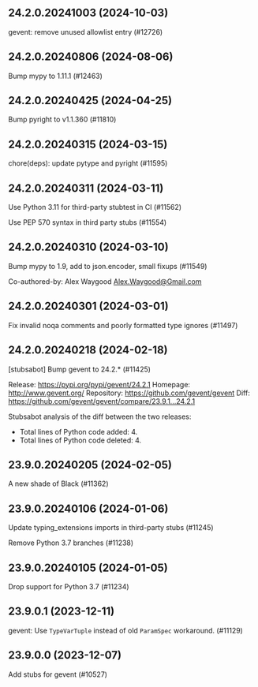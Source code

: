 ## 24.2.0.20241003 (2024-10-03)

gevent: remove unused allowlist entry (#12726)

## 24.2.0.20240806 (2024-08-06)

Bump mypy to 1.11.1 (#12463)

## 24.2.0.20240425 (2024-04-25)

Bump pyright to v1.1.360 (#11810)

## 24.2.0.20240315 (2024-03-15)

chore(deps): update pytype and pyright (#11595)

## 24.2.0.20240311 (2024-03-11)

Use Python 3.11 for third-party stubtest in CI (#11562)

Use PEP 570 syntax in third party stubs (#11554)

## 24.2.0.20240310 (2024-03-10)

Bump mypy to 1.9, add to json.encoder, small fixups (#11549)

Co-authored-by: Alex Waygood <Alex.Waygood@Gmail.com>

## 24.2.0.20240301 (2024-03-01)

Fix invalid noqa comments and poorly formatted type ignores (#11497)

## 24.2.0.20240218 (2024-02-18)

[stubsabot] Bump gevent to 24.2.* (#11425)

Release: https://pypi.org/pypi/gevent/24.2.1
Homepage: http://www.gevent.org/
Repository: https://github.com/gevent/gevent
Diff: https://github.com/gevent/gevent/compare/23.9.1...24.2.1

Stubsabot analysis of the diff between the two releases:
 - Total lines of Python code added: 4.
 - Total lines of Python code deleted: 4.

## 23.9.0.20240205 (2024-02-05)

A new shade of Black (#11362)

## 23.9.0.20240106 (2024-01-06)

Update typing_extensions imports in third-party stubs (#11245)

Remove Python 3.7 branches (#11238)

## 23.9.0.20240105 (2024-01-05)

Drop support for Python 3.7 (#11234)

## 23.9.0.1 (2023-12-11)

gevent: Use `TypeVarTuple` instead of old `ParamSpec` workaround. (#11129)

## 23.9.0.0 (2023-12-07)

Add stubs for gevent (#10527)

